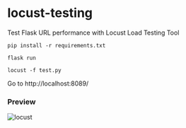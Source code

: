# locust-testing
Test Flask URL performance with Locust Load Testing Tool

`pip install -r requirements.txt`

`flask run`

`locust -f test.py`

Go to http://localhost:8089/

### Preview 

<img src="https://i.ibb.co/Rvy0tNV/locust.png" alt="locust" border="0">
